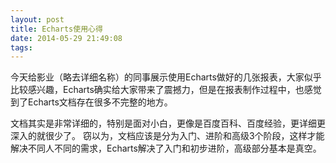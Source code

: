 ```yaml
---
layout: post
title: Echarts使用心得
date: 2014-05-29 21:49:08
tags:
---
```

今天给影业（略去详细名称）的同事展示使用Echarts做好的几张报表，大家似乎比较感兴趣，Echarts确实给大家带来了震撼力，但是在报表制作过程中，也感觉到了Echarts文档存在很多不完整的地方。

文档其实是非常详细的，特别是面对小白，更像是百度百科、百度经验，更详细更深入的就很少了。
窃以为，文档应该是分为入门、进阶和高级3个阶段，这样才能解决不同人不同的需求，Echarts解决了入门和初步进阶，高级部分基本是真空。

